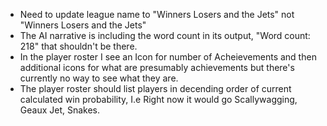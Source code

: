 - Need to update league name to "Winners Losers and the Jets" not "Winners Losers and the Jets"
- The AI narrative is including the word count in its output, "Word count: 218" that shouldn't be there.
- In the player roster I see an Icon for number of Acheievements and then additional icons for what are presumably achievements but there's currently no way to see what they are.
- The player roster should list players in decending order of current calculated win probability, I.e Right now it would go Scallywagging, Geaux Jet, Snakes.
